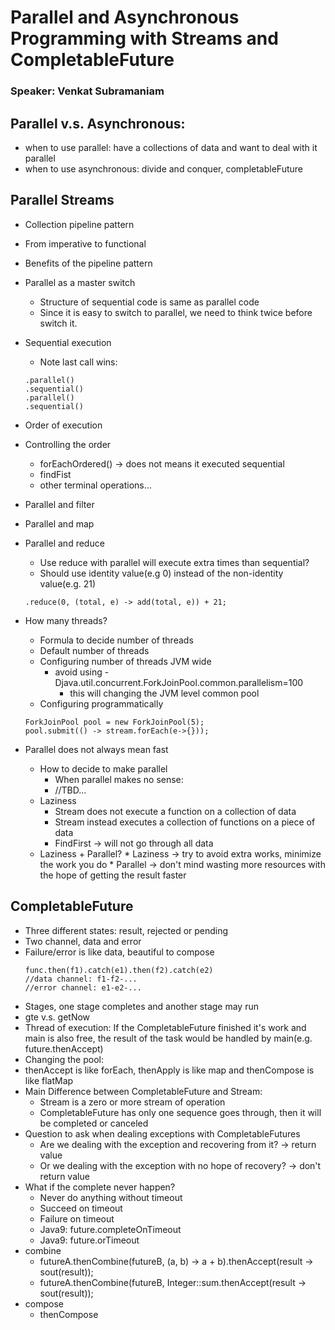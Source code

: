 # Parallel and Asynchronous Programming with Streams and CompletableFuture 
### Speaker: Venkat Subramaniam

## Parallel v.s. Asynchronous:
* when to use parallel: have a collections of data and want to deal with it parallel
* when to use asynchronous: divide and conquer, completableFuture

## Parallel Streams
* Collection pipeline pattern
* From imperative to functional
* Benefits of the pipeline pattern
* Parallel as a master switch
    * Structure of sequential code is same as parallel code
	* Since it is easy to switch to parallel, we need to think twice before switch it.
* Sequential execution
	* Note last call wins:
	```
    .parallel()
	.sequential()
	.parallel()
	.sequential()
    ```
	
* Order of execution
* Controlling the order
	* forEachOrdered() -> does not means it executed sequential
	* findFist
	* other terminal operations...
* Parallel and filter
* Parallel and map
* Parallel and reduce
	* Use reduce with parallel will execute extra times than sequential?
	* Should use identity value(e.g 0) instead of the non-identity value(e.g. 21)
	```
    .reduce(0, (total, e) -> add(total, e)) + 21;
    ```
* How many threads?
	* Formula to decide number of threads
	* Default number of threads
	* Configuring number of threads JVM wide
		* avoid using -Djava.util.concurrent.ForkJoinPool.common.parallelism=100
			* this will changing the JVM level common pool
	* Configuring programmatically
	```
    ForkJoinPool pool = new ForkJoinPool(5);
    pool.submit(() -> stream.forEach(e->{}));
    ```	
* Parallel does not always mean fast
	* How to decide to make parallel
		* When parallel makes no sense: 
		* //TBD...
    * Laziness
        * Stream does not execute a function on a collection of data
        * Stream instead executes a collection of functions on a piece of data
        * FindFirst -> will not go through all data
    * Laziness + Parallel?
            * Laziness -> try to avoid extra works, minimize the work you do
            * Parallel -> don't mind wasting more resources with the hope of getting the result faster

## CompletableFuture 
* Three different states: result, rejected or pending
* Two channel, data and error
* Failure/error is like data, beautiful to compose
	```
	func.then(f1).catch(e1).then(f2).catch(e2)
	//data channel: f1-f2-...
	//error channel: e1-e2-...
	```
* Stages, one stage completes and another stage may run
* gte v.s. getNow
* Thread of execution: If the CompletableFuture finished it's work and main is also free, the result of the task would be handled by main(e.g. future.thenAccept)
* Changing the pool: 
* thenAccept is like forEach, thenApply is like map and thenCompose is like flatMap
* Main Difference between CompletableFuture and Stream:
    * Stream is a zero or more stream of operation
    * CompletableFuture has only one sequence goes through, then it will be completed or canceled
* Question to ask when dealing exceptions with CompletableFutures
    * Are we dealing with the exception and recovering from it? -> return value
    * Or we dealing with the exception with no hope of recovery? -> don't return value
* What if the complete never happen?
    * Never do anything without timeout
    * Succeed on timeout
    * Failure on timeout
    * Java9: future.completeOnTimeout
    * Java9: future.orTimeout
* combine
    * futureA.thenCombine(futureB, (a, b) -> a + b).thenAccept(result -> sout(result));
    * futureA.thenCombine(futureB, Integer::sum.thenAccept(result -> sout(result));
* compose
    * thenCompose








